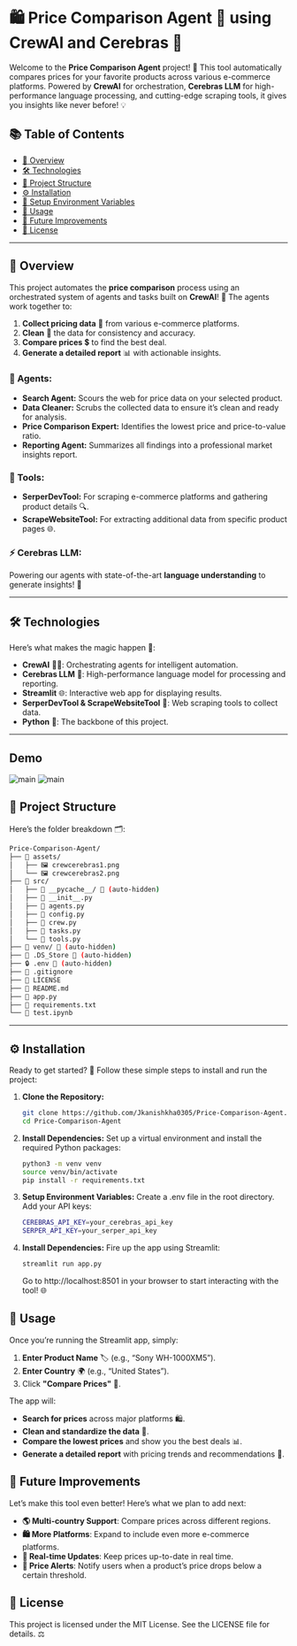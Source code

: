 # 🛍️ **Price Comparison Agent** 🚀 using CrewAI and Cerebras 🤖

Welcome to the **Price Comparison Agent** project! 🎉 This tool automatically compares prices for your favorite products across various e-commerce platforms. Powered by **CrewAI** for orchestration, **Cerebras LLM** for high-performance language processing, and cutting-edge scraping tools, it gives you insights like never before! 💡

## 📚 Table of Contents
- [🌟 Overview](#overview)
- [🛠️ Technologies](#technologies)
- [📂 Project Structure](#project-structure)
- [⚙️ Installation](#installation)
- [🔑 Setup Environment Variables](#setup-environment-variables)
- [🚀 Usage](#usage)
- [🚧 Future Improvements](#future-improvements)
- [📝 License](#license)

---

## 🌟 Overview
This project automates the **price comparison** process using an orchestrated system of agents and tasks built on **CrewAI**! 🎯 The agents work together to:
1. **Collect pricing data** 🛒 from various e-commerce platforms.
2. **Clean** 🧹 the data for consistency and accuracy.
3. **Compare prices** 💲 to find the best deal.
4. **Generate a detailed report** 📊 with actionable insights.

### 🎯 Agents:
- **Search Agent:** Scours the web for price data on your selected product.
- **Data Cleaner:** Scrubs the collected data to ensure it’s clean and ready for analysis.
- **Price Comparison Expert:** Identifies the lowest price and price-to-value ratio.
- **Reporting Agent:** Summarizes all findings into a professional market insights report.

### 🧰 Tools:
- **SerperDevTool:** For scraping e-commerce platforms and gathering product details 🔍.
- **ScrapeWebsiteTool:** For extracting additional data from specific product pages 🌐.

### ⚡ Cerebras LLM: 
Powering our agents with state-of-the-art **language understanding** to generate insights! 🤖

---

## 🛠️ Technologies
Here’s what makes the magic happen 🔮:
- **CrewAI** 🧑‍💼: Orchestrating agents for intelligent automation.
- **Cerebras LLM** 🧠: High-performance language model for processing and reporting.
- **Streamlit** 🌐: Interactive web app for displaying results.
- **SerperDevTool & ScrapeWebsiteTool** 🔧: Web scraping tools to collect data.
- **Python** 🐍: The backbone of this project.

---

## Demo 

![main](assets/crewcerebras1.png)
![main](assets/crewcerebras2.png)

## 📂 Project Structure
Here’s the folder breakdown 🗂️:  
```bash
Price-Comparison-Agent/  
├── 📁 assets/
│   ├── 🖼️ crewcerebras1.png
│   └── 🖼️ crewcerebras2.png
├── 📁 src/
│   ├── 📁 __pycache__/ 🚫 (auto-hidden)
│   ├── 🐍 __init__.py
│   ├── 🐍 agents.py
│   ├── 🐍 config.py
│   ├── 🐍 crew.py
│   ├── 🐍 tasks.py
│   └── 🐍 tools.py
├── 📁 venv/ 🚫 (auto-hidden)
├── 📄 .DS_Store 🚫 (auto-hidden)
├── 🔒 .env 🚫 (auto-hidden)
├── 🚫 .gitignore
├── 📜 LICENSE
├── 📖 README.md
├── 🐍 app.py
├── 📄 requirements.txt
└── 📓 test.ipynb              
```

---

## ⚙️ Installation

Ready to get started? 🏁 Follow these simple steps to install and run the project:

1. **Clone the Repository:**
   ```bash
   git clone https://github.com/Jkanishkha0305/Price-Comparison-Agent.git
   cd Price-Comparison-Agent 
   ```

2. **Install Dependencies:**
Set up a virtual environment and install the required Python packages:
    ```bash
    python3 -m venv venv 
    source venv/bin/activate  
    pip install -r requirements.txt 
    ```

3. **Setup Environment Variables:**
    Create a .env file in the root directory. Add your API keys:    
    ```bash
    CEREBRAS_API_KEY=your_cerebras_api_key 
    SERPER_API_KEY=your_serper_api_key 
    ```

4. **Install Dependencies:**
    Fire up the app using Streamlit:
    ```bash
    streamlit run app.py 
    ```
    Go to http://localhost:8501 in your browser to start interacting with the tool! 🌐

## 🚀 Usage

Once you’re running the Streamlit app, simply:

1. **Enter Product Name** 🏷️ (e.g., “Sony WH-1000XM5”).
2. **Enter Country** 🌍 (e.g., “United States”).
3. Click **"Compare Prices"** 💸.

The app will:
- **Search for prices** across major platforms 🛍️.
- **Clean and standardize the data** 🧼.
- **Compare the lowest prices** and show you the best deals 📊.
- **Generate a detailed report** with pricing trends and recommendations 📑.


## 🚧 Future Improvements

Let’s make this tool even better! Here’s what we plan to add next:

- **🌎 Multi-country Support**: Compare prices across different regions.
- **🛍️ More Platforms**: Expand to include even more e-commerce platforms.
- **🔄 Real-time Updates**: Keep prices up-to-date in real time.
- **📱 Price Alerts**: Notify users when a product’s price drops below a certain threshold.



## 📝 License

This project is licensed under the MIT License. See the LICENSE file for details. ⚖️